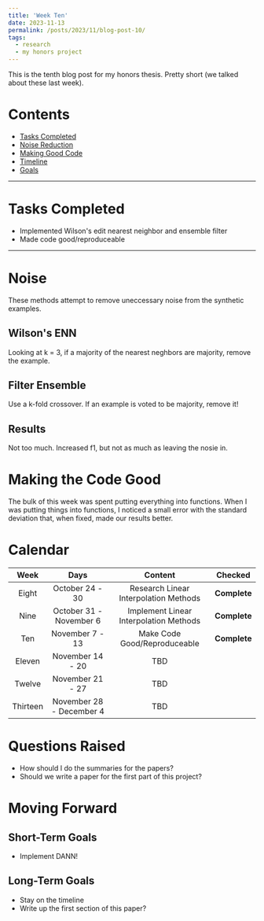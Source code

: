 ```yaml
---
title: 'Week Ten'
date: 2023-11-13
permalink: /posts/2023/11/blog-post-10/
tags:
  - research
  - my honors project
---
```


This is the tenth blog post for my honors thesis. Pretty short (we talked about these last week). 

# Contents

- [Tasks Completed](#tasks)
- [Noise Reduction](#noise)
- [Making Good Code](#good)
- [Timeline](#calendar)
- [Goals](#moving)


---


<a name="tasks"></a>
# Tasks Completed 
- Implemented Wilson's edit nearest neighbor and ensemble filter
- Made code good/reproduceable



---


<a name="noise"></a>
# Noise
These methods attempt to remove uneccessary noise from the synthetic examples.

## Wilson's ENN
Looking at k = 3, if a majority of the nearest neghbors are majority, remove the example. 

## Filter Ensemble
Use a k-fold crossover. If an example is voted to be majority, remove it!

## Results
Not too much. Increased f1, but not as much as leaving the nosie in. 

<a name="good"></a>
# Making the Code Good
The bulk of this week was spent putting everything into functions. When I was putting things into functions, I noticed a small error with the standard deviation that, when fixed, made our results better. 

<a name="calendar"></a>
# Calendar

| Week | Days    | Content    | Checked |
| :---:   | :---: | :---: | :---: |
| Eight | October 24 - 30   | Research Linear Interpolation Methods   | **Complete** | 
| Nine | October 31 - November 6   | Implement Linear Interpolation Methods   | **Complete** |
| Ten | November 7 - 13   | Make Code Good/Reproduceable   | **Complete** |
| Eleven | November 14 - 20   | TBD  | |
| Twelve | November 21 - 27   | TBD  | |
| Thirteen | November 28 - December 4   | TBD   | |





<a name="questions"></a>
# Questions Raised
- How should I do the summaries for the papers?
- Should we write a paper for the first part of this project?

<a name="moving"></a>
# Moving Forward

## Short-Term Goals
- Implement DANN!


## Long-Term Goals
- Stay on the timeline
- Write up the first section of this paper?
